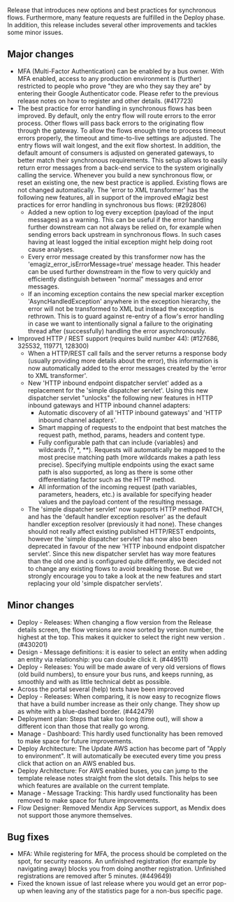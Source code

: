 Release that introduces new options and best practices for synchronous flows. Furthermore, many feature requests are fulfilled in the Deploy phase. In addition, this release includes several other improvements and tackles some minor issues.
## Major changes
- MFA (Multi-Factor Authentication) can be enabled by a bus owner. With MFA enabled, access to any production environment is (further) restricted to people who prove "they are who they say they are" by entering their Google Authenticator code. Please refer to the previous release notes on how to register and other details. (#417723)
- The best practice for error handling in synchronous flows has been improved. By default, only the entry flow will route errors to the error process. Other flows will pass back errors to the originating flow through the gateway. To allow the flows enough time to process timeout errors properly, the timeout and time-to-live settings are adjusted. The entry flows will wait longest, and the exit flow shortest. In addition, the default amount of consumers is adjusted on generated gateways, to better match their synchronous requirements. This setup allows to easily return error messages from a back-end service to the system originally calling the service. Whenever you build a new synchronous flow, or reset an existing one, the new best practice is applied. Existing flows are not changed automatically. The 'error to XML transformer' has the following new features, all in support of the improved eMagiz best practices for error handling in synchronous bus flows: (#292806)
  - Added a new option to log every exception (payload of the input messages) as a warning. This can be useful if the error handling further downstream can not always be relied on, for example when sending errors back upstream in synchronous flows. In such cases having at least logged the initial exception might help doing root cause analyses.
  - Every error message created by this transformer now has the 'emagiz_error_isErrorMessage=true' message header. This header can be used further downstream in the flow to very quickly and efficiently distinguish between "normal" messages and error messages.
  - If an incoming exception contains the new special marker exception 'AsyncHandledException' anywhere in the exception hierarchy, the error will not be transformed to XML but instead the exception is rethrown. This is to guard against re-entry of a flow's error handling in case we want to intentionally signal a failure to the originating thread after (successfully) handling the error asynchronously.
- Improved HTTP / REST support (requires build number 44): (#127686, 325532, 119771, 128300)
  - When a HTTP/REST call fails and the server returns a response body (usually providing more details about the error), this information is now automatically added to the error messages created by the 'error to XML transformer'.
  - New 'HTTP inbound endpoint dispatcher servlet' added as a replacement for the 'simple dispatcher servlet'. Using this new dispatcher servlet "unlocks" the following new features in HTTP inbound gateways and HTTP inbound channel adapters:
    - Automatic discovery of all 'HTTP inbound gateways' and 'HTTP inbound channel adapters'.
    - Smart mapping of requests to the endpoint that best matches the request path, method, params, headers and content type.
    - Fully configurable path that can include {variables} and wildcards (?, *, **). Requests will automatically be mapped to the most precise matching path (more wildcards makes a path less precise). Specifying multiple endpoints using the exact same path is also supported, as long as there is some other differentiating factor such as the HTTP method.
    - All information of the incoming request (path variables, parameters, headers, etc.) is available for specifying header values and the payload content of the resulting message.
  - The 'simple dispatcher servlet' now supports HTTP method PATCH, and has the 'default handler exception resolver' as the default handler exception resolver (previously it had none). These changes should not really affect existing published HTTP/REST endpoints, however the 'simple dispatcher servlet' has now also been deprecated in favour of the new 'HTTP inbound endpoint dispatcher servlet'. Since this new dispatcher servlet has way more features than the old one and is configured quite differently, we decided not to change any existing flows to avoid breaking those. But we strongly encourage you to take a look at the new features and start replacing your old 'simple dispatcher servlets'.
## Minor changes
- Deploy - Releases: When changing a flow version from the Release details screen, the flow versions are now sorted by version number, the highest at the top. This makes it quicker to select the right new version . (#430201)
- Design - Message definitions: it is easier to select an entity when adding an entity via relationship: you can double click it. (#449511)
- Deploy - Releases: You will be made aware of very old versions of flows (old build numbers), to ensure your bus runs, and keeps running, as smoothly and with as little technical debt as possible.
- Across the portal several (help) texts have been improved
- Deploy - Releases: When comparing, it is now easy to recognize flows that have a build number increase as their only change. They show up as white with a blue-dashed border. (#442479)
- Deployment plan: Steps that take too long (time out), will show a different icon than those that really go wrong.
- Manage - Dashboard: This hardly used functionality has been removed to make space for future improvements.
- Deploy Architecture: The Update AWS action has become part of "Apply to environment". It will automatically be executed every time you press click that action on an AWS enabled bus.
- Deploy Architecture: For AWS enabled buses, you can jump to the template release notes straight from the slot details. This helps to see which features are available on the current template.
- Manage - Message Tracking: This hardly used functionality has been removed to make space for future improvements.
- Flow Designer: Removed Mendix App Services support, as Mendix does not support those anymore themselves.
## Bug fixes
- MFA: While registering for MFA, the process should be completed on the spot, for security reasons. An unfinished registration (for example by navigating away) blocks you from doing another registration. Unfinished registrations are removed after 5 minutes. (#449649)
- Fixed the known issue of last release where you would get an error pop-up when leaving any of the statistics page for a non-bus specific page.
